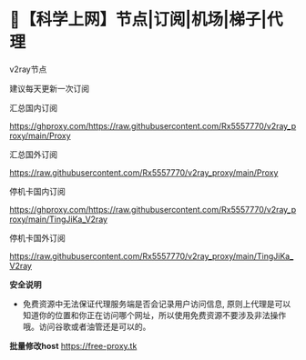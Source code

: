 # 🚀【科学上网】节点|订阅|机场|梯子|代理
v2ray节点

建议每天更新一次订阅


汇总国内订阅

https://ghproxy.com/https://raw.githubusercontent.com/Rx5557770/v2ray_proxy/main/Proxy


汇总国外订阅 

https://raw.githubusercontent.com/Rx5557770/v2ray_proxy/main/Proxy 


 停机卡国内订阅 

https://ghproxy.com/https://raw.githubusercontent.com/Rx5557770/v2ray_proxy/main/TingJiKa_V2ray


停机卡国外订阅

https://raw.githubusercontent.com/Rx5557770/v2ray_proxy/main/TingJiKa_V2ray


**安全说明**
- 免费资源中无法保证代理服务端是否会记录用户访问信息, 原则上代理是可以知道你的位置和你正在访问哪个网址，所以使用免费资源不要涉及非法操作哦。访问谷歌或者油管还是可以的。

**批量修改host**
https://free-proxy.tk

